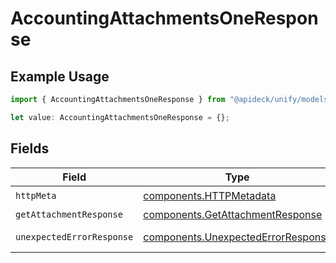 # AccountingAttachmentsOneResponse

## Example Usage

```typescript
import { AccountingAttachmentsOneResponse } from "@apideck/unify/models/operations";

let value: AccountingAttachmentsOneResponse = {};
```

## Fields

| Field                                                                                    | Type                                                                                     | Required                                                                                 | Description                                                                              |
| ---------------------------------------------------------------------------------------- | ---------------------------------------------------------------------------------------- | ---------------------------------------------------------------------------------------- | ---------------------------------------------------------------------------------------- |
| `httpMeta`                                                                               | [components.HTTPMetadata](../../models/components/httpmetadata.md)                       | :heavy_check_mark:                                                                       | N/A                                                                                      |
| `getAttachmentResponse`                                                                  | [components.GetAttachmentResponse](../../models/components/getattachmentresponse.md)     | :heavy_minus_sign:                                                                       | Attachments                                                                              |
| `unexpectedErrorResponse`                                                                | [components.UnexpectedErrorResponse](../../models/components/unexpectederrorresponse.md) | :heavy_minus_sign:                                                                       | Unexpected error                                                                         |